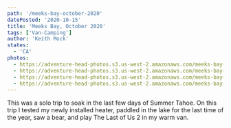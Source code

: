 ```yaml
---
path: '/meeks-bay-october-2020'
datePosted: '2020-10-15'
title: 'Meeks Bay, October 2020'
tags: ['Van-Camping']
author: 'Keith Mock'
states:
  - 'CA'
photos:
  - https://adventure-head-photos.s3.us-west-2.amazonaws.com/meeks-bay-october-2020/IMG_6160.JPG
  - https://adventure-head-photos.s3.us-west-2.amazonaws.com/meeks-bay-october-2020/IMG_1056.jpeg
  - https://adventure-head-photos.s3.us-west-2.amazonaws.com/meeks-bay-october-2020/IMG_6167.JPG
  - https://adventure-head-photos.s3.us-west-2.amazonaws.com/meeks-bay-october-2020/IMG_6178.JPG
---
```


This was a solo trip to soak in the last few days of Summer Tahoe. On this trip I tested my newly installed heater, paddled in the lake for the last time of the year, saw a bear, and play The Last of Us 2 in my warm van.
